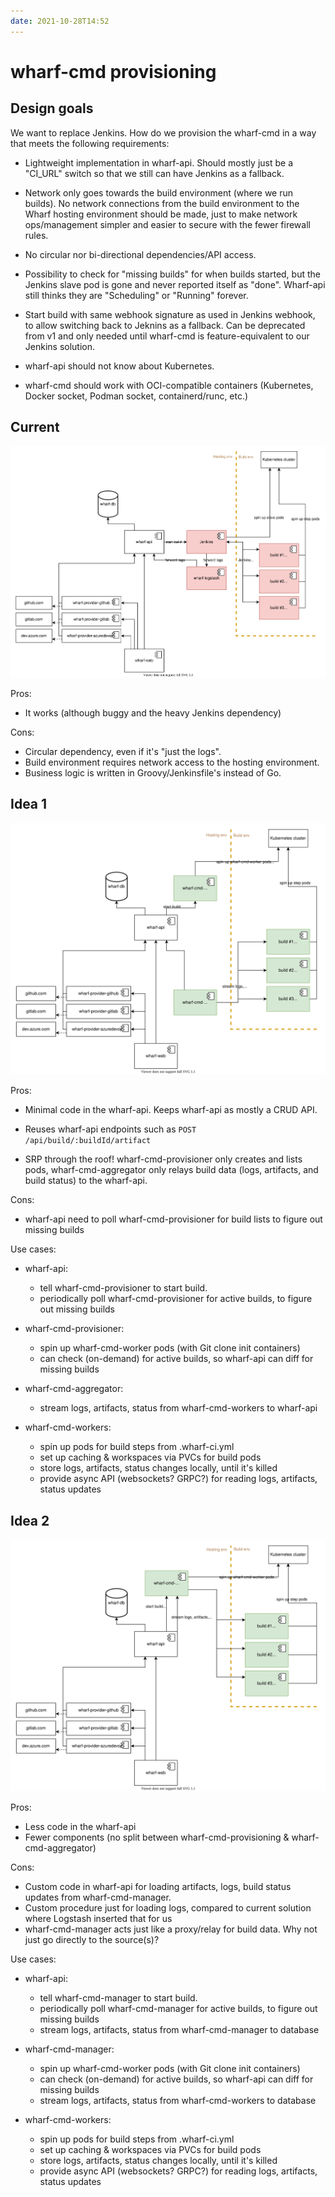 ```yaml
---
date: 2021-10-28T14:52
---
```


# wharf-cmd provisioning

## Design goals

We want to replace Jenkins. How do we provision the wharf-cmd in a way that meets
the following requirements:

- Lightweight implementation in wharf-api. Should mostly just be a "CI_URL" switch
  so that we still can have Jenkins as a fallback.

- Network only goes towards the build environment (where we run builds).
  No network connections from the build environment to the Wharf hosting
  environment should be made, just to make network ops/management simpler and
  easier to secure with the fewer firewall rules.

- No circular nor bi-directional dependencies/API access.

- Possibility to check for "missing builds" for when builds started, but the
  Jenkins slave pod is gone and never reported itself as "done". Wharf-api still
  thinks they are "Scheduling" or "Running" forever.
  
- Start build with same webhook signature as used in Jenkins webhook, to allow
  switching back to Jeknins as a fallback. Can be deprecated from v1 and only
  needed until wharf-cmd is feature-equivalent to our Jenkins solution.
  
- wharf-api should not know about Kubernetes.

- wharf-cmd should work with OCI-compatible containers (Kubernetes, Docker socket, Podman socket, containerd/runc, etc.)

## Current

![diagram of current](static/wharf-cmd-provisioning-current.svg)

Pros:

- It works (although buggy and the heavy Jenkins dependency)

Cons:

- Circular dependency, even if it's "just the logs".
- Build environment requires network access to the hosting environment.
- Business logic is written in Groovy/Jenkinsfile's instead of Go.

## Idea 1

![diagram of 1st future alternative](static/wharf-cmd-provisioning-future-1.svg)

Pros:

- Minimal code in the wharf-api. Keeps wharf-api as mostly a CRUD API.

- Reuses wharf-api endpoints such as `POST /api/build/:buildId/artifact`

- SRP through the roof! wharf-cmd-provisioner only creates and lists pods,
  wharf-cmd-aggregator only relays build data (logs, artifacts, and build status) to the wharf-api.

Cons:

- wharf-api need to poll wharf-cmd-provisioner for build lists to figure out missing builds

Use cases:

- wharf-api:

  - tell wharf-cmd-provisioner to start build.
  - periodically poll wharf-cmd-provisioner for active builds, to figure out missing builds

- wharf-cmd-provisioner:

  - spin up wharf-cmd-worker pods (with Git clone init containers)
  - can check (on-demand) for active builds, so wharf-api can diff for missing builds

- wharf-cmd-aggregator:

  - stream logs, artifacts, status from wharf-cmd-workers to wharf-api

- wharf-cmd-workers:

  - spin up pods for build steps from .wharf-ci.yml
  - set up caching & workspaces via PVCs for build pods
  - store logs, artifacts, status changes locally, until it's killed
  - provide async API (websockets? GRPC?) for reading logs, artifacts, status updates

## Idea 2

![diagram of 2nd future alternative](static/wharf-cmd-provisioning-future-2.svg)

Pros:

- Less code in the wharf-api
- Fewer components (no split between wharf-cmd-provisioning & wharf-cmd-aggregator)

Cons:

- Custom code in wharf-api for loading artifacts, logs, build status updates from wharf-cmd-manager.
- Custom procedure just for loading logs, compared to current solution where Logstash inserted that for us
- wharf-cmd-manager acts just like a proxy/relay for build data. Why not just go directly to the source(s)?

Use cases:

- wharf-api:

  - tell wharf-cmd-manager to start build.
  - periodically poll wharf-cmd-manager for active builds, to figure out missing builds
  - stream logs, artifacts, status from wharf-cmd-manager to database

- wharf-cmd-manager:

  - spin up wharf-cmd-worker pods (with Git clone init containers)
  - can check (on-demand) for active builds, so wharf-api can diff for missing builds
  - stream logs, artifacts, status from wharf-cmd-workers to database

- wharf-cmd-workers:

  - spin up pods for build steps from .wharf-ci.yml
  - set up caching & workspaces via PVCs for build pods
  - store logs, artifacts, status changes locally, until it's killed
  - provide async API (websockets? GRPC?) for reading logs, artifacts, status updates
